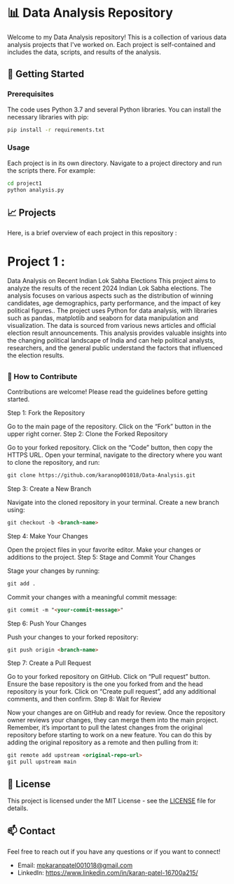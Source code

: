 # 📊 Data Analysis Repository

Welcome to my Data Analysis repository! This is a collection of various data analysis projects that I've worked on. Each project is self-contained and includes the data, scripts, and results of the analysis.

## 🚀 Getting Started

### Prerequisites

The code uses Python 3.7 and several Python libraries. You can install the necessary libraries with pip:

```bash
pip install -r requirements.txt
```

### Usage

Each project is in its own directory. Navigate to a project directory and run the scripts there. For example:

```bash
cd project1
python analysis.py
```

## 📈 Projects

Here, is a brief overview of each project in this repository : 

<h1>Project 1 : </h1> Data Analysis on Recent Indian Lok Sabha Elections
                  This project aims to analyze the results of the recent 2024 Indian Lok Sabha elections. The                         analysis focuses on various aspects such as the distribution of winning candidates, age                                demographics, party performance, and the impact of key political figures..
                  The project uses Python for data analysis, with libraries such as pandas, matplotlib and seaborn for                   data manipulation and visualization. The data is sourced from various news articles and official                       election result announcements.
                  This analysis provides valuable insights into the changing political landscape of India and can help                   political analysts, researchers, and the general public understand the factors that influenced the                     election results.
                  
## <h3>🤝 How to Contribute</h3>
Contributions are welcome! Please read the guidelines before getting started.

Step 1: Fork the Repository

Go to the main page of the repository.
Click on the “Fork” button in the upper right corner.
Step 2: Clone the Forked Repository

Go to your forked repository.
Click on the “Code” button, then copy the HTTPS URL.
Open your terminal, navigate to the directory where you want to clone the repository, and run:
```markdown
git clone https://github.com/karanop001018/Data-Analysis.git
```
Step 3: Create a New Branch

Navigate into the cloned repository in your terminal.
Create a new branch using:
```markdown
git checkout -b <branch-name>
```
Step 4: Make Your Changes

Open the project files in your favorite editor.
Make your changes or additions to the project.
Step 5: Stage and Commit Your Changes

Stage your changes by running:
```markdown
git add .
```
Commit your changes with a meaningful commit message:
```markdown
git commit -m "<your-commit-message>"
```
Step 6: Push Your Changes

Push your changes to your forked repository:
```markdown
git push origin <branch-name>
```
Step 7: Create a Pull Request

Go to your forked repository on GitHub.
Click on “Pull request” button.
Ensure the base repository is the one you forked from and the head repository is your fork.
Click on “Create pull request”, add any additional comments, and then confirm.
Step 8: Wait for Review

Now your changes are on GitHub and ready for review. Once the repository owner reviews your changes, they can merge them into the main project.
Remember, it’s important to pull the latest changes from the original repository before starting to work on a new feature. You can do this by adding the original repository as a remote and then pulling from it:
```markdown
git remote add upstream <original-repo-url>
git pull upstream main
```
## 📜 License

This project is licensed under the MIT License - see the [LICENSE](LICENSE) file for details.

## 📫 Contact

Feel free to reach out if you have any questions or if you want to connect!

- Email: mpkaranpatel001018@gmail.com
- LinkedIn: https://www.linkedin.com/in/karan-patel-16700a215/
